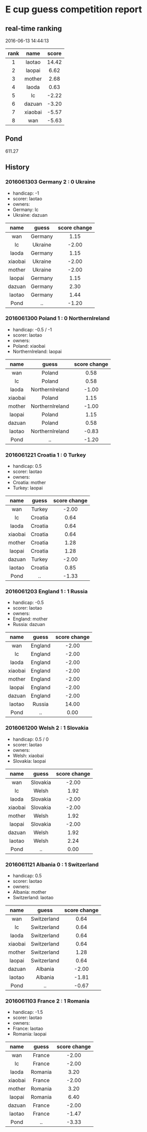 # E cup guess competition report
## real-time ranking
2016-06-13 14:44:13

|rank|name|score|
|:---:|:---:|:---:|
|1|laotao|14.42|
|2|laopai|6.62|
|3|mother|2.68|
|4|laoda|0.63|
|5|lc|-2.22|
|6|dazuan|-3.20|
|7|xiaobai|-5.57|
|8|wan|-5.63|

## Pond
611.27

## History

### 2016061303 Germany 2 : 0 Ukraine
- handicap: -1
- scorer: laotao
- owners:
 - Germany: lc
 - Ukraine: dazuan


|name|guess|score change|
|:---:|:---:|:---:|
|wan|Germany|1.15|
|lc|Ukraine|-2.00|
|laoda|Germany|1.15|
|xiaobai|Ukraine|-2.00|
|mother|Ukraine|-2.00|
|laopai|Germany|1.15|
|dazuan|Germany|2.30|
|laotao|Germany|1.44|
|Pond|..|-1.20|

### 2016061300 Poland 1 : 0 NorthernIreland
- handicap: -0.5 / -1
- scorer: laotao
- owners:
 - Poland: xiaobai
 - NorthernIreland: laopai


|name|guess|score change|
|:---:|:---:|:---:|
|wan|Poland|0.58|
|lc|Poland|0.58|
|laoda|NorthernIreland|-1.00|
|xiaobai|Poland|1.15|
|mother|NorthernIreland|-1.00|
|laopai|Poland|1.15|
|dazuan|Poland|0.58|
|laotao|NorthernIreland|-0.83|
|Pond|..|-1.20|

### 2016061221 Croatia 1 : 0 Turkey
- handicap: 0.5
- scorer: laotao
- owners:
 - Croatia: mother
 - Turkey: laopai


|name|guess|score change|
|:---:|:---:|:---:|
|wan|Turkey|-2.00|
|lc|Croatia|0.64|
|laoda|Croatia|0.64|
|xiaobai|Croatia|0.64|
|mother|Croatia|1.28|
|laopai|Croatia|1.28|
|dazuan|Turkey|-2.00|
|laotao|Croatia|0.85|
|Pond|..|-1.33|

### 2016061203 England 1 : 1 Russia
- handicap: -0.5
- scorer: laotao
- owners:
 - England: mother
 - Russia: dazuan


|name|guess|score change|
|:---:|:---:|:---:|
|wan|England|-2.00|
|lc|England|-2.00|
|laoda|England|-2.00|
|xiaobai|England|-2.00|
|mother|England|-2.00|
|laopai|England|-2.00|
|dazuan|England|-2.00|
|laotao|Russia|14.00|
|Pond|..|0.00|

### 2016061200 Welsh 2 : 1 Slovakia
- handicap: 0.5 / 0
- scorer: laotao
- owners:
 - Welsh: xiaobai
 - Slovakia: laopai


|name|guess|score change|
|:---:|:---:|:---:|
|wan|Slovakia|-2.00|
|lc|Welsh|1.92|
|laoda|Slovakia|-2.00|
|xiaobai|Slovakia|-2.00|
|mother|Welsh|1.92|
|laopai|Slovakia|-2.00|
|dazuan|Welsh|1.92|
|laotao|Welsh|2.24|
|Pond|..|0.00|

### 2016061121 Albania 0 : 1 Switzerland
- handicap: 0.5
- scorer: laotao
- owners:
 - Albania: mother
 - Switzerland: laotao


|name|guess|score change|
|:---:|:---:|:---:|
|wan|Switzerland|0.64|
|lc|Switzerland|0.64|
|laoda|Switzerland|0.64|
|xiaobai|Switzerland|0.64|
|mother|Switzerland|1.28|
|laopai|Switzerland|0.64|
|dazuan|Albania|-2.00|
|laotao|Albania|-1.81|
|Pond|..|-0.67|

### 2016061103 France 2 : 1 Romania
- handicap: -1.5
- scorer: laotao
- owners:
 - France: laotao
 - Romania: laopai


|name|guess|score change|
|:---:|:---:|:---:|
|wan|France|-2.00|
|lc|France|-2.00|
|laoda|Romania|3.20|
|xiaobai|France|-2.00|
|mother|Romania|3.20|
|laopai|Romania|6.40|
|dazuan|France|-2.00|
|laotao|France|-1.47|
|Pond|..|-3.33|
